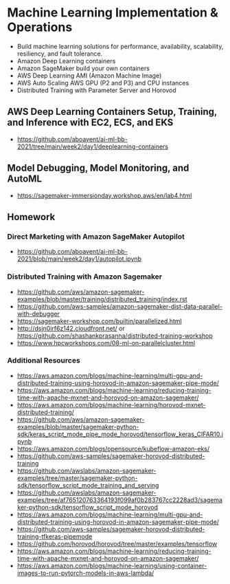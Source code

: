 # Machine Learning Implementation & Operations
- Build machine learning solutions for performance, availability, scalability, resiliency, and fault tolerance.
- Amazon Deep Learning containers
- Amazon SageMaker build your own containers
- AWS Deep Learning AMI (Amazon Machine Image)
- AWS Auto Scaling AWS GPU (P2 and P3) and CPU instances
- Distributed Training with Parameter Server and Horovod

## AWS Deep Learning Containers Setup, Training, and Inference with EC2, ECS, and EKS
- https://github.com/aboavent/ai-ml-bb-2021/tree/main/week2/day1/deeplearning-containers

## Model Debugging, Model Monitoring, and AutoML
- https://sagemaker-immersionday.workshop.aws/en/lab4.html

## Homework



### Direct Marketing with Amazon SageMaker Autopilot
- https://github.com/aboavent/ai-ml-bb-2021/blob/main/week2/day1/autopilot.ipynb

### Distributed Training with Amazon Sagemaker
- https://github.com/aws/amazon-sagemaker-examples/blob/master/training/distributed_training/index.rst
- https://github.com/aws-samples/amazon-sagemaker-dist-data-parallel-with-debugger
- https://sagemaker-workshop.com/builtin/parallelized.html
- http://dsjn0irf6z142.cloudfront.net/ or https://github.com/shashankprasanna/distributed-training-workshop
- https://www.hpcworkshops.com/08-ml-on-parallelcluster.html


### Additional Resources
- https://aws.amazon.com/blogs/machine-learning/multi-gpu-and-distributed-training-using-horovod-in-amazon-sagemaker-pipe-mode/
- https://aws.amazon.com/blogs/machine-learning/reducing-training-time-with-apache-mxnet-and-horovod-on-amazon-sagemaker/
- https://aws.amazon.com/blogs/machine-learning/horovod-mxnet-distributed-training/
- https://github.com/aws/amazon-sagemaker-examples/blob/master/sagemaker-python-sdk/keras_script_mode_pipe_mode_horovod/tensorflow_keras_CIFAR10.ipynb
- https://aws.amazon.com/blogs/opensource/kubeflow-amazon-eks/
- https://github.com/aws-samples/sagemaker-horovod-distributed-training
- https://github.com/awslabs/amazon-sagemaker-examples/tree/master/sagemaker-python-sdk/tensorflow_script_mode_training_and_serving
- https://github.com/awslabs/amazon-sagemaker-examples/tree/af765120763364193f099af0b283767cc2228ad3/sagemaker-python-sdk/tensorflow_script_mode_horovod
- https://aws.amazon.com/blogs/machine-learning/multi-gpu-and-distributed-training-using-horovod-in-amazon-sagemaker-pipe-mode/
- https://github.com/aws-samples/sagemaker-horovod-distributed-training-tfkeras-pipemode
- https://github.com/horovod/horovod/tree/master/examples/tensorflow
- https://aws.amazon.com/blogs/machine-learning/reducing-training-time-with-apache-mxnet-and-horovod-on-amazon-sagemaker/
- https://aws.amazon.com/blogs/machine-learning/using-container-images-to-run-pytorch-models-in-aws-lambda/
